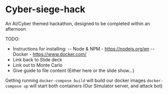# Cyber-siege-hack
An AI/Cyber themed hackathon, designed to be completed within an afternoon


TODO:
- Instructions for installing:
-- Node & NPM - https://nodejs.org/en
-- Docker - https://www.docker.com/
- Link back to Slide deck
- Link out to Monte Carlo
- Give guide to file content (Either here or the slide show...)

Getting running
`docker-compose build` will build our docker images
`docker-compose up` will start both containers (Our Simulator server, and attack bot)
